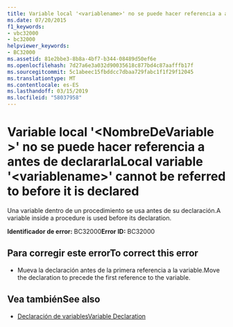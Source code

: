 ```yaml
---
title: Variable local '<variablename>' no se puede hacer referencia a antes de declararla
ms.date: 07/20/2015
f1_keywords:
- vbc32000
- bc32000
helpviewer_keywords:
- BC32000
ms.assetid: 81e2bbe3-8b8a-4bf7-b344-08489d50ef6e
ms.openlocfilehash: 7d27a6e3a032d90035618c877bd4c87aafffb17f
ms.sourcegitcommit: 5c1abeec15fbddcc7dbaa729fabc1f1f29f12045
ms.translationtype: MT
ms.contentlocale: es-ES
ms.lasthandoff: 03/15/2019
ms.locfileid: "58037958"
---
```

# <a name="local-variable-variablename-cannot-be-referred-to-before-it-is-declared"></a><span data-ttu-id="407a8-102">Variable local '\<NombreDeVariable >' no se puede hacer referencia a antes de declararla</span><span class="sxs-lookup"><span data-stu-id="407a8-102">Local variable '\<variablename>' cannot be referred to before it is declared</span></span>
<span data-ttu-id="407a8-103">Una variable dentro de un procedimiento se usa antes de su declaración.</span><span class="sxs-lookup"><span data-stu-id="407a8-103">A variable inside a procedure is used before its declaration.</span></span>  
  
 <span data-ttu-id="407a8-104">**Identificador de error:** BC32000</span><span class="sxs-lookup"><span data-stu-id="407a8-104">**Error ID:** BC32000</span></span>  
  
## <a name="to-correct-this-error"></a><span data-ttu-id="407a8-105">Para corregir este error</span><span class="sxs-lookup"><span data-stu-id="407a8-105">To correct this error</span></span>  
  
-   <span data-ttu-id="407a8-106">Mueva la declaración antes de la primera referencia a la variable.</span><span class="sxs-lookup"><span data-stu-id="407a8-106">Move the declaration to precede the first reference to the variable.</span></span>  
  
## <a name="see-also"></a><span data-ttu-id="407a8-107">Vea también</span><span class="sxs-lookup"><span data-stu-id="407a8-107">See also</span></span>

- [<span data-ttu-id="407a8-108">Declaración de variables</span><span class="sxs-lookup"><span data-stu-id="407a8-108">Variable Declaration</span></span>](../../visual-basic/programming-guide/language-features/variables/variable-declaration.md)
